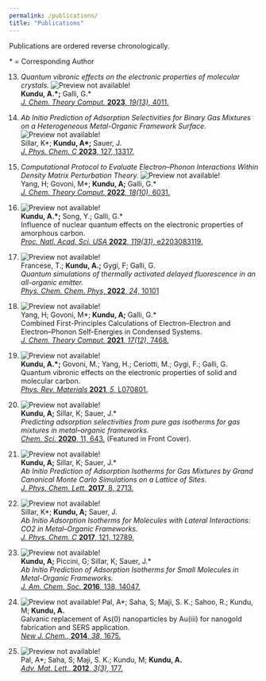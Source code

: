 ```yaml
---
permalink: /publications/
title: "Publications"
---
```


Publications are ordered reverse chronologically.

\* =  Corresponding Author

13. *Quantum vibronic effects on the electronic properties of molecular crystals.* 
![Preview not available!](/assets/images/pubs/jctc2023.png)   
**Kundu, A.\*;** Galli, G.\*   
[*J. Chem. Theory Comput.* **2023**, *19(13)*, 4011.](https://doi.org/10.1021/acs.jctc.3c00424) 



12. *Ab Initio Prediction of Adsorption Selectivities for Binary Gas Mixtures on a
Heterogeneous Metal-Organic Framework Surface.*   
![Preview not available!](/assets/images/pubs/jpcc2023.png)  
Sillar, K\*; **Kundu, A\*;** Sauer, J.   
[*J. Phys. Chem. C* **2023**, 127, 13317.](https://doi.org/10.1021/acs.jpcc.3c02494)



11. *Computational Protocol to Evaluate Electron–Phonon Interactions Within Density Matrix Perturbation Theory.*
![Preview not available!](/assets/images/pubs/jctc2022.png)   
Yang, H; Govoni, M\*; **Kundu, A;** Galli, G.\*   
[*J. Chem. Theory Comput.* **2022**, *18(10)*, 6031.](https://doi.org/10.1021/acs.jctc.2c00579)



10. ![Preview not available!](/assets/images/pubs/pnas2022.png)   
**Kundu, A.\*;** Song, Y.; Galli, G.\*    
Influence of nuclear quantum effects on the electronic properties of amorphous carbon.   
[*Proc. Natl. Acad. Sci. USA* **2022**, *119(31)*, e2203083119.](https://doi.org/10.1073/pnas.2203083119)

9. ![Preview not available!](/assets/images/pubs/pccp2022.png)   
Francese, T.; **Kundu, A.;** Gygi, F; Galli, G.   
*Quantum simulations of thermally activated delayed fluorescence in an all-organic emitter.*    
[*Phys. Chem. Chem. Phys*, **2022**, *24*, 10101](https://doi.org/10.1039/D2CP01147F)

8. ![Preview not available!](/assets/images/pubs/jctc2021.png)   
Yang, H; Govoni, M\*; **Kundu, A;** Galli, G.\*   
Combined First-Principles Calculations of Electron–Electron and Electron–Phonon Self-Energies in Condensed Systems.  
[*J. Chem. Theory Comput.* **2021**, *17(12)*, 7468.](https://doi.org/10.1021/acs.jctc.1c00605)

7. ![Preview not available!](/assets/images/pubs/prm2021.png)   
**Kundu, A.\*;** Govoni, M.; Yang, H.; Ceriotti, M.; Gygi, F.; Galli, G.   
Quantum vibronic effects on the electronic properties of solid and molecular carbon.   
[*Phys. Rev. Materials* **2021**, *5*, L070801.](https://doi.org/10.1103/PhysRevMaterials.5.L070801)

6. ![Preview not available!](/assets/images/pubs/chmsci2020.png)   
**Kundu, A;** Sillar, K; Sauer, J.\*   
*Predicting adsorption selectivities from pure gas isotherms for gas mixtures in metal–organic frameworks.*   
[*Chem. Sci.* **2020**, 11, 643.](https://doi.org/10.1039/C9SC03008E) (Featured in Front Cover).

 
5. ![Preview not available!](/assets/images/pubs/jpcl2017.png)   
**Kundu, A;** Sillar, K; Sauer, J.\*   
*Ab Initio Prediction of Adsorption Isotherms for Gas Mixtures by Grand Canonical Monte Carlo Simulations on a Lattice of Sites.*    
[*J. Phys. Chem. Lett.* **2017**, 8, 2713.](https://doi.org/10.1021/acs.jpclett.7b01205) 

4. ![Preview not available!](/assets/images/pubs/jpcc2017.png)   
Sillar, K\*; **Kundu, A;** Sauer, J.   
*Ab Initio Adsorption Isotherms for Molecules with Lateral Interactions: CO2 in Metal–Organic Frameworks.*   
[*J. Phys. Chem. C* **2017**, 121, 12789.](https://doi.org/10.1021/acs.jpcc.7b02806)

3. ![Preview not available!](/assets/images/pubs/jacs2016.png)   
**Kundu, A;** Piccini, G; Sillar, K; Sauer, J.\*   
*Ab Initio Prediction of Adsorption Isotherms for Small Molecules in Metal-Organic Frameworks.*   
[*J. Am. Chem. Soc.* **2016**, 138, 14047.](https://doi.org/10.1021/jacs.6b08646)

2. ![Preview not available!](/assets/images/pubs/njc2014.png)
Pal, A\*; Saha, S; Maji, S. K.; Sahoo, R.; Kundu, M; **Kundu, A.**    
Galvanic replacement of As(0) nanoparticles by Au(iii) for nanogold fabrication and SERS application.  
[*New J. Chem.*, **2014**, *38*, 1675.](https://doi.org/10.1039/C3NJ01489D)

1. ![Preview not available!](/assets/images/pubs/aml2012.png)   
Pal, A\*; Saha, S; Maji, S. K.; Kundu, M; **Kundu, A.**    
[*Adv. Mat. Lett.*, **2012**, *3(3)*, 177.](https://doi.org/10.5185/amlett.2011.9305)

